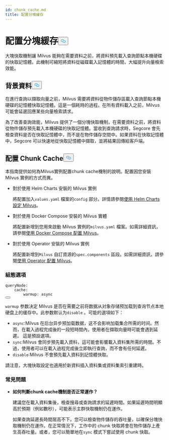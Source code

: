 ```yaml
---
id: chunk_cache.md
title: 配置分塊緩存
---
```


<h1 id="Configure-Chunk-Cache" class="common-anchor-header">配置分塊緩存<button data-href="#Configure-Chunk-Cache" class="anchor-icon" translate="no">
      <svg translate="no"
        aria-hidden="true"
        focusable="false"
        height="20"
        version="1.1"
        viewBox="0 0 16 16"
        width="16"
      >
        <path
          fill="#0092E4"
          fill-rule="evenodd"
          d="M4 9h1v1H4c-1.5 0-3-1.69-3-3.5S2.55 3 4 3h4c1.45 0 3 1.69 3 3.5 0 1.41-.91 2.72-2 3.25V8.59c.58-.45 1-1.27 1-2.09C10 5.22 8.98 4 8 4H4c-.98 0-2 1.22-2 2.5S3 9 4 9zm9-3h-1v1h1c1 0 2 1.22 2 2.5S13.98 12 13 12H9c-.98 0-2-1.22-2-2.5 0-.83.42-1.64 1-2.09V6.25c-1.09.53-2 1.84-2 3.25C6 11.31 7.55 13 9 13h4c1.45 0 3-1.69 3-3.5S14.5 6 13 6z"
        ></path>
      </svg>
    </button></h1><p>大塊快取機制讓 Milvus 能夠在需要資料之前，將資料預先載入查詢節點本機硬碟的快取記憶體。此機制可縮短將資料從磁碟載入記憶體的時間，大幅提升向量檢索效能。</p>
<h2 id="Background" class="common-anchor-header">背景資料<button data-href="#Background" class="anchor-icon" translate="no">
      <svg translate="no"
        aria-hidden="true"
        focusable="false"
        height="20"
        version="1.1"
        viewBox="0 0 16 16"
        width="16"
      >
        <path
          fill="#0092E4"
          fill-rule="evenodd"
          d="M4 9h1v1H4c-1.5 0-3-1.69-3-3.5S2.55 3 4 3h4c1.45 0 3 1.69 3 3.5 0 1.41-.91 2.72-2 3.25V8.59c.58-.45 1-1.27 1-2.09C10 5.22 8.98 4 8 4H4c-.98 0-2 1.22-2 2.5S3 9 4 9zm9-3h-1v1h1c1 0 2 1.22 2 2.5S13.98 12 13 12H9c-.98 0-2-1.22-2-2.5 0-.83.42-1.64 1-2.09V6.25c-1.09.53-2 1.84-2 3.25C6 11.31 7.55 13 9 13h4c1.45 0 3-1.69 3-3.5S14.5 6 13 6z"
        ></path>
      </svg>
    </button></h2><p>在進行查詢以擷取向量之前，Milvus 需要將資料從物件儲存區載入查詢節點本機硬碟的記憶體快取記憶體。這是一個耗時的過程。在所有資料載入之前，Milvus 可能會延遲回應某些向量檢索請求。</p>
<p>為了改善查詢效能，Milvus 提供了一個分塊快取機制，在需要資料之前，將資料從物件儲存預先載入本機硬碟的快取記憶體。當收到查詢請求時，Segcore 會先檢查資料是否在快取記憶體中，而不是在物件儲存空間中。如果資料在快取記憶體中，Segcore 可以快速地從快取記憶體中擷取，並將結果回傳給客戶端。</p>
<h2 id="Configure-Chunk-Cache" class="common-anchor-header">配置 Chunk Cache<button data-href="#Configure-Chunk-Cache" class="anchor-icon" translate="no">
      <svg translate="no"
        aria-hidden="true"
        focusable="false"
        height="20"
        version="1.1"
        viewBox="0 0 16 16"
        width="16"
      >
        <path
          fill="#0092E4"
          fill-rule="evenodd"
          d="M4 9h1v1H4c-1.5 0-3-1.69-3-3.5S2.55 3 4 3h4c1.45 0 3 1.69 3 3.5 0 1.41-.91 2.72-2 3.25V8.59c.58-.45 1-1.27 1-2.09C10 5.22 8.98 4 8 4H4c-.98 0-2 1.22-2 2.5S3 9 4 9zm9-3h-1v1h1c1 0 2 1.22 2 2.5S13.98 12 13 12H9c-.98 0-2-1.22-2-2.5 0-.83.42-1.64 1-2.09V6.25c-1.09.53-2 1.84-2 3.25C6 11.31 7.55 13 9 13h4c1.45 0 3-1.69 3-3.5S14.5 6 13 6z"
        ></path>
      </svg>
    </button></h2><p>本指南提供如何為Milvus實例配置chunk cache機制的說明。配置因您安裝 Milvus 實例的方式而異。</p>
<ul>
<li><p>對於使用 Helm Charts 安裝的 Milvus 實例</p>
<p>將配置加入<code translate="no">values.yaml</code> 檔案的<code translate="no">config</code> 部分。詳情請參閱<a href="/docs/zh-hant/v2.5.x/configure-helm.md">使用 Helm Charts 設定 Milvus</a>。</p></li>
<li><p>對於使用 Docker Compose 安裝的 Milvus 實體</p>
<p>將配置新增到您用來啟動 Milvus 實例的<code translate="no">milvus.yaml</code> 檔案。如需詳細資訊，請參閱<a href="/docs/zh-hant/v2.5.x/configure-docker.md">使用 Docker Compose 配置 Milvus</a>。</p></li>
<li><p>對於使用 Operator 安裝的 Milvus 實例</p>
<p>將配置新增到<code translate="no">Milvus</code> 自訂資源的<code translate="no">spec.components</code> 區段。如需詳細資訊，請參閱<a href="/docs/zh-hant/v2.5.x/configure_operator.md">使用 Operator 配置 Milvus</a>。</p></li>
</ul>
<h3 id="Configuration-options" class="common-anchor-header">組態選項</h3><pre><code translate="no" class="language-yaml"><span class="hljs-attr">queryNode</span>:
    <span class="hljs-attr">cache</span>:
        <span class="hljs-attr">warmup</span>: <span class="hljs-keyword">async</span>
<button class="copy-code-btn"></button></code></pre>
<p><code translate="no">warmup</code> 参数决定 Milvus 是否在需要之前将数据从对象存储预加载到查询节点本地硬盘上的缓存中。此参数默认为<code translate="no">disable</code> 。可能的選項如下：</p>
<ul>
<li><code translate="no">async</code>:Milvus 在后台异步预加载数据，这不会影响加载集合所需的时间。然而，在載入過程完成後的一段短時間內，使用者在擷取向量時可能會遇到延遲。  這是預設選項。</li>
<li><code translate="no">sync</code>:Milvus 會同步預先載入資料，這可能會影響載入資料集所需的時間。不過，使用者可以在載入過程完成後立即執行查詢，而不會有任何延遲。</li>
<li><code translate="no">disable</code>:Milvus 不會預先載入資料到記憶體快取。</li>
</ul>
<p>請注意，大塊快取設定也適用於新資料插入資料集或資料集索引重建時。</p>
<h3 id="FAQ" class="common-anchor-header">常見問題</h3><ul>
<li><p><strong>如何判斷chunk cache機制是否正常運作？</strong></p>
<p>建議您在載入資料集後，檢查搜尋或查詢請求的延遲時間。如果延遲時間明顯高於預期（例如數秒），可能表示主群快取機制仍在運作。</p>
<p>如果查詢延遲長時間居高不下。您可以檢查物件儲存的吞吐量，以確保分塊快取機制仍在運作。在正常情況下，工作中的 chunk 快取將會在物件儲存上產生高吞吐量。或者，您可以簡單地在<code translate="no">sync</code> 模式下嘗試使用 chunk 快取。</p></li>
</ul>
